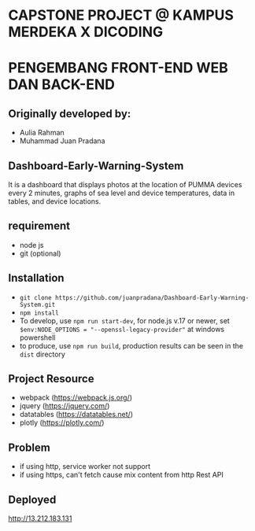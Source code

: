 # CAPSTONE PROJECT @ KAMPUS MERDEKA X DICODING
# PENGEMBANG FRONT-END WEB DAN BACK-END

## Originally developed by:
- Aulia Rahman
- Muhammad Juan Pradana

## Dashboard-Early-Warning-System
It is a dashboard that displays photos at the location of PUMMA devices every 2 minutes, graphs of sea level and device temperatures, data in tables, and device locations.

## requirement
- node js
- git (optional)

## Installation
- ```git clone https://github.com/juanpradana/Dashboard-Early-Warning-System.git```
- ```npm install```
- To develop, use ```npm run start-dev```, for node.js v.17 or newer, set ```$env:NODE_OPTIONS = "--openssl-legacy-provider"``` at windows powershell
- to produce, use ```npm run build```, production results can be seen in the ```dist``` directory

## Project Resource
- webpack (https://webpack.js.org/)
- jquery (https://jquery.com/)
- datatables (https://datatables.net/)
- plotly (https://plotly.com/)

## Problem
- if using http, service worker not support
- if using https, can't fetch cause mix content from http Rest API

## Deployed
http://13.212.183.131
